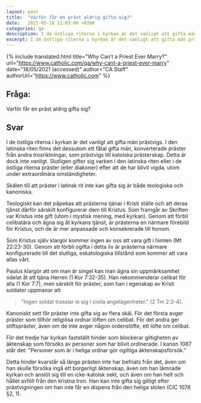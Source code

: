 ```yaml
---
layout: post
title:  "Varför får en präst aldrig gifta sig?"
date:   2021-05-18 11:03:00 +0200
categories: qa
description: I de östliga riterna i kyrkan är det vanligt att gifta män prästvigs. I den latinska riten finns det dessutom ett fåtal gifta män, konverterade präster från andra trosriktningar, som prästvigs till katolska prästerskap. Detta är dock inte vanligt. Slutligen gifter sig varken i den latinska riten eller i de östliga riterna präster (eller diakoner) efter att de har blivit vigda, utom under extraordinära omständigheter.
excerpt: I de östliga riterna i kyrkan är det vanligt att gifta män prästvigs. I den latinska riten finns det dessutom ett fåtal gifta män, konverterade präster från andra trosriktningar, som prästvigs till katolska prästerskap. Detta är dock inte vanligt. Slutligen gifter sig varken i den latinska riten eller i de östliga riterna präster (eller diakoner) efter att de har blivit vigda, utom under extraordinära omständigheter.
---
```




{% include translated.html 
    title="Why Can’t a Priest Ever Marry?"
    url="https://www.catholic.com/qa/why-cant-a-priest-ever-marry"
     date="18/05/2021 (accessed)" 
    author="CA Staff" 
    authorUrl="https://www.catholic.com" 
%}

## Fråga:

Varför får en präst aldrig gifta sig? 

## Svar

I de östliga riterna i kyrkan är det vanligt att gifta män prästvigs. I den latinska riten finns det dessutom ett fåtal gifta män, konverterade präster från andra trosriktningar, som prästvigs till katolska prästerskap. Detta är dock inte vanligt. Slutligen gifter sig varken i den latinska riten eller i de östliga riterna präster (eller diakoner) efter att de har blivit vigda, utom under extraordinära omständigheter.

Skälen till att präster i latinsk rit inte kan gifta sig är både teologiska och kanoniska.

Teologiskt kan det påpekas att prästerna tjänar i Kristi ställe och att deras tjänst därför särskilt konfigurerar dem till Kristus. Som framgår av Skriften var Kristus inte gift (utom i mystisk mening, med kyrkan). Genom att förbli celibatära och ägna sig åt kyrkans tjänst, är prästerna en närmare förebild för Kristus, och de är mer anpassade och konsekrerade till honom.


Som Kristus själv klargör kommer ingen av oss att vara gift i himlen (Mt 22:23-30). Genom att förbli ogifta i detta liv är prästerna närmare konfigurerade till det slutliga, eskatologiska tillstånd som kommer att vara allas vårt.

Paulus klargör att om man är singel kan man ägna sin uppmärksamhet odelat åt att tjäna Herren (1 Kor 7:32-35). Han rekommenderar celibat för alla (1 Kor 7:7), men särskilt för präster, som han i egenskap av Kristi soldater uppmanar att  
> "Ingen soldat trasslar in sig i civila angelägenheter." (2 Tm 2:3-4).

Kanoniskt sett får präster inte gifta sig av flera skäl. För det första avger präster som tillhör religiösa ordnar löften om celibat. För det andra ger stiftspräster, även om de inte avger någon ordenslöfte, ett löfte om celibat.

För det tredje har kyrkan fastställt hinder som blockerar giltigheten av äktenskap som försöks av personer som har blivit ordinerade. I kanon 1087 står det: "Personer som är i heliga ordnar gör ogiltiga äktenskapsförsök."

Detta hinder kvarstår så länge prästen inte har befriats från det, även om han skulle försöka ingå ett borgerligt äktenskap, även om han lämnade kyrkan och anslöt sig till en icke-katolsk sekt, och även om han helt och hållet avföll från den kristna tron. Han kan inte gifta sig giltigt efter prästvigningen om han inte får en dispens från den heliga stolen (CIC 1078 §2, 1).

